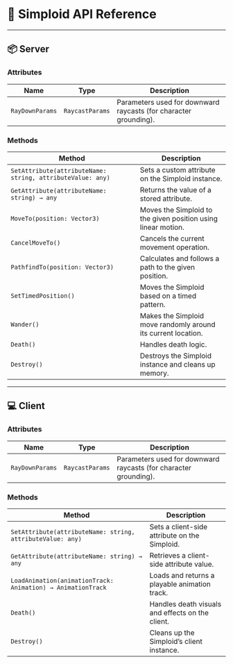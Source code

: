 # 🧩 Simploid API Reference

---

## 📦 Server

### **Attributes**
| Name | Type | Description |
|------|------|--------------|
| `RayDownParams` | `RaycastParams` | Parameters used for downward raycasts (for character grounding). |

### **Methods**
| Method | Description |
|---------|--------------|
| `SetAttribute(attributeName: string, attributeValue: any)` | Sets a custom attribute on the Simploid instance. |
| `GetAttribute(attributeName: string) → any` | Returns the value of a stored attribute. |
| `MoveTo(position: Vector3)` | Moves the Simploid to the given position using linear motion. |
| `CancelMoveTo()` | Cancels the current movement operation. |
| `PathfindTo(position: Vector3)` | Calculates and follows a path to the given position. |
| `SetTimedPosition()` | Moves the Simploid based on a timed pattern. |
| `Wander()` | Makes the Simploid move randomly around its current location. |
| `Death()` | Handles death logic. |
| `Destroy()` | Destroys the Simploid instance and cleans up memory. |


---

## 💻 Client

### **Attributes**
| Name | Type | Description |
|------|------|--------------|
| `RayDownParams` | `RaycastParams` | Parameters used for downward raycasts (for character grounding). |

### **Methods**
| Method | Description |
|---------|--------------|
| `SetAttribute(attributeName: string, attributeValue: any)` | Sets a client-side attribute on the Simploid. |
| `GetAttribute(attributeName: string) → any` | Retrieves a client-side attribute value. |
| `LoadAnimation(animationTrack: Animation) → AnimationTrack` | Loads and returns a playable animation track. |
| `Death()` | Handles death visuals and effects on the client. |
| `Destroy()` | Cleans up the Simploid’s client instance. |

